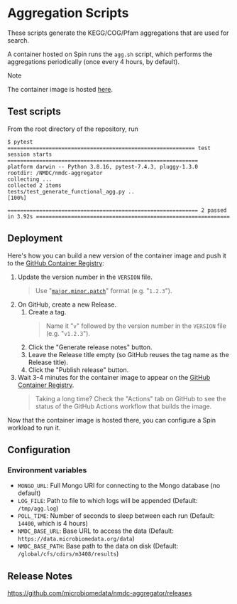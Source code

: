 # Aggregation Scripts

These scripts generate the KEGG/COG/Pfam aggregations that are used for search.

A container hosted on Spin runs the `agg.sh` script, which performs the aggregations periodically (once every 4 hours, by default).

> [!NOTE]  
> The container image is hosted [here](https://github.com/microbiomedata/nmdc-aggregator/pkgs/container/nmdc-aggregator).

## Test scripts

From the root directory of the repository, run
```
$ pytest
=========================================================== test session starts ============================================================
platform darwin -- Python 3.8.16, pytest-7.4.3, pluggy-1.3.0
rootdir: /NMDC/nmdc-aggregator
collecting ...
collected 2 items
tests/test_generate_functional_agg.py ..                                                                                             [100%]

============================================================ 2 passed in 3.92s =============================================================

```

## Deployment

Here's how you can build a new version of the container image and push it to the [GitHub Container Registry](https://github.com/microbiomedata/nmdc-aggregator/pkgs/container/nmdc-aggregator):

1. Update the version number in the `VERSION` file.
   > Use "[`major.minor.patch`](https://semver.org/)" format (e.g. "`1.2.3`").
2. On GitHub, create a new Release.
    1. Create a tag.
       > Name it "`v`" followed by the version number in the `VERSION` file (e.g. "`v1.2.3`").
    2. Click the "Generate release notes" button.
    3. Leave the Release title empty (so GitHub reuses the tag name as the Release title).
    4. Click the "Publish release" button.
3. Wait 3-4 minutes for the container image to appear on the [GitHub Container Registry](https://github.com/microbiomedata/nmdc-aggregator/pkgs/container/nmdc-aggregator).
   > Taking a long time? Check the "Actions" tab on GitHub to see the status of the GitHub Actions workflow that builds the image.

Now that the container image is hosted there, you can configure a Spin workload to run it.

## Configuration

### Environment variables

- `MONGO_URL`: Full Mongo URI for connecting to the Mongo database (no default)
- `LOG_FILE`: Path to file to which logs will be appended (Default: `/tmp/agg.log`)
- `POLL_TIME`: Number of seconds to sleep between each run (Default: `14400`, which is 4 hours)
- `NMDC_BASE_URL`: Base URL to access the data (Default: `https://data.microbiomedata.org/data`)
- `NMDC_BASE_PATH`: Base path to the data on disk (Default: `/global/cfs/cdirs/m3408/results`)

## Release Notes

https://github.com/microbiomedata/nmdc-aggregator/releases

